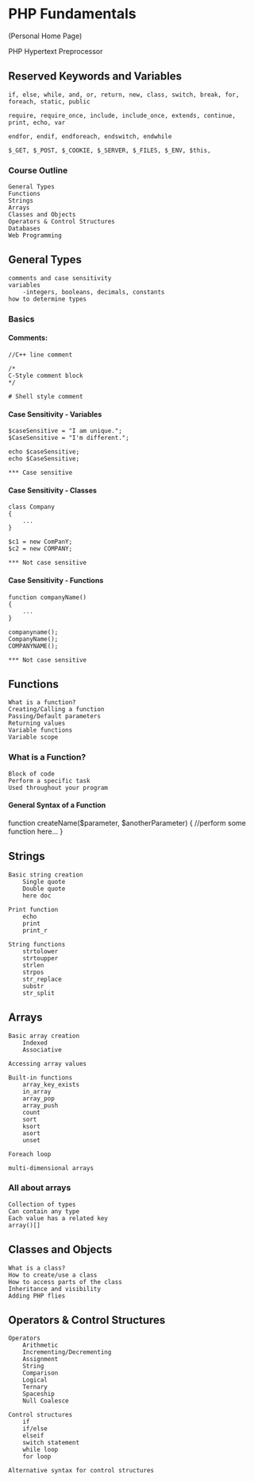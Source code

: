 # PHP Fundamentals

(Personal Home Page)

PHP Hypertext Preprocessor


## Reserved Keywords and Variables

    if, else, while, and, or, return, new, class, switch, break, for, foreach, static, public

    require, require_once, include, include_once, extends, continue, print, echo, var

    endfor, endif, endforeach, endswitch, endwhile

    $_GET, $_POST, $_COOKIE, $_SERVER, $_FILES, $_ENV, $this,

### Course Outline
    General Types
    Functions
    Strings
    Arrays
    Classes and Objects
    Operators & Control Structures
    Databases
    Web Programming

## General Types
    comments and case sensitivity
    variables
        -integers, booleans, decimals, constants
    how to determine types

### Basics

#### Comments:

    //C++ line comment

    /*
    C-Style comment block
    */

    # Shell style comment

#### Case Sensitivity - Variables

    $caseSensitive = "I am unique.";
    $CaseSensitive = "I'm different.";

    echo $caseSensitive;
    echo $CaseSensitive;

    *** Case sensitive

#### Case Sensitivity - Classes

    class Company
    {
        ...
    }

    $c1 = new ComPanY;
    $c2 = new COMPANY;

    *** Not case sensitive

#### Case Sensitivity - Functions

    function companyName()
    {
        ...
    }

    companyname();
    CompanyName();
    COMPANYNAME(); 

    *** Not case sensitive


## Functions
    What is a function?
    Creating/Calling a function
    Passing/Default parameters
    Returning values
    Variable functions
    Variable scope

### What is a Function?
    Block of code
    Perform a specific task
    Used throughout your program

#### General Syntax of a Function

function createName($parameter, $anotherParameter)
{
    //perform some function here...
}

## Strings
    Basic string creation
        Single quote
        Double quote
        here doc

    Print function
        echo
        print
        print_r

    String functions
        strtolower
        strtoupper
        strlen
        strpos
        str_replace
        substr
        str_split

## Arrays
    Basic array creation
        Indexed
        Associative

    Accessing array values

    Built-in functions
        array_key_exists
        in_array
        array_pop
        array_push
        count
        sort
        ksort
        asort
        unset
    
    Foreach loop

    multi-dimensional arrays

### All about arrays

    Collection of types
    Can contain any type
    Each value has a related key
    array()[]

## Classes and Objects

    What is a class?
    How to create/use a class
    How to access parts of the class
    Inheritance and visibility
    Adding PHP flies

## Operators & Control Structures

    Operators
        Arithmetic
        Incrementing/Decrementing
        Assignment
        String
        Comparison
        Logical
        Ternary
        Spaceship
        Null Coalesce

    Control structures
        if
        if/else
        elseif
        switch statement
        while loop 
        for loop

    Alternative syntax for control structures
